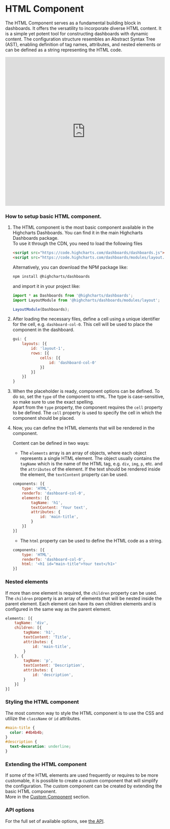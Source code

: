 HTML Component
===


The HTML Component serves as a fundamental building block in dashboards. It offers the versatility to incorporate diverse HTML content. It is a simple yet potent tool for constructing dashboards with dynamic content. The configuration structure resembles an Abstract Syntax Tree (AST), enabling definition of tag names, attributes, and nested elements or can be defined as a string representing the HTML code.

<iframe style="width: 100%; height: 470px; border: none;" src='https://www.highcharts.com/samples/embed/dashboards/components/component-html' allow="fullscreen"></iframe>

### How to setup basic HTML component.

1. The HTML component is the most basic component available in the Highcharts Dashboards. You can find it in the main Highcharts Dashboards package.  
    To use it through the CDN, you need to load the following files

    ```html
    <script src="https://code.highcharts.com/dashboards/dashboards.js"></script>
    <script src="https://code.highcharts.com/dashboards/modules/layout.js"></script>
    ```

    Alternatively, you can download the NPM package like:
    ```bash
    npm install @highcharts/dashboards
    ```
    and import it in your project like:
    ```js
    import * as Dashboards from '@highcharts/dashboards';
    import LayoutModule from '@highcharts/dashboards/modules/layout';

    LayoutModule(Dashboards);
    ```

2. After loading the necessary files, define a cell using a unique identifier for the cell, e.g. `dashboard-col-0`. This cell will be used to place the component in the dashboard.

    ```js
    gui: {
        layouts: [{
            id: 'layout-1',
            rows: [{
                cells: [{
                    id: 'dashboard-col-0'
                }]
            }]
        }]
    }
    ```

3. When the placeholder is ready, component options can be defined. To do so, set the `type` of the component to `HTML`. The type is case-sensitive, so make sure to use the exact spelling.  
    Apart from the `type` property, the component requires the `cell` property to be defined. The `cell` property is used to specify the cell in which the component should be placed.

4. Now, you can define the HTML elements that will be rendered in the component.  

    Content can be defined in two ways:
    - The `elements` array is an array of objects, where each object represents a single HTML element. The object usually contains the `tagName` which is the name of the HTML tag, e.g. `div`, `img`, `p`, etc. and the `attributes` of the element. If the text should be rendered inside the element, the `textContent` property can be used.

    ```js
    components: [{
        type: 'HTML',
        renderTo: 'dashboard-col-0',
        elements: [{
            tagName: 'h1',
            textContent: 'Your text',
            attributes: {
                id: 'main-title',
            }
        }]
    }]
    ```
    - The `html` property can be used to define the HTML code as a string.

    ```js
    components: [{
        type: 'HTML',
        renderTo: 'dashboard-col-0',
        html: '<h1 id="main-title">Your text</h1>'
    }]
    ```

### Nested elements
If more than one element is required, the `children` property can be used. The `children` property is an array of elements that will be nested inside the parent element. Each element can have its own children elements and is configured in the same way as the parent element.

```js
elements: [{
    tagName: 'div',
    children: [{
        tagName: 'h1',
        textContent: 'Title',
        attributes: {
            id: 'main-title',
        }
    }, {
        tagName: 'p',
        textContent: 'Description',
        attributes: {
            id: 'description',
        }
    }]
}]
```


### Styling the HTML component

The most common way to style the HTML component is to use the CSS and utilize the `className` or `id` attributes.
```css
#main-title {
  color: #4b4b4b;
}
#description {
  text-decoration: underline;
}
```


### Extending the HTML component

If some of the HTML elements are used frequently or requires to be more customable, it is possible to create a custom component that will simplify the configuration. The custom component can be created by extending the basic HTML component.  
More in the [Custom Component](https://www.highcharts.com/docs/dashboards/custom-component) section.

### API options
For the full set of available options, see [the API](https://api.highcharts.com/dashboards/#interfaces/Dashboards_Components_HTMLComponent.HTMLComponent.HTMLComponentOptions).